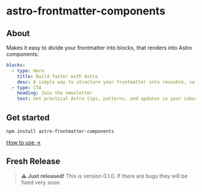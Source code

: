 # astro-frontmatter-components

## About

Makes it easy to divide your frontmatter into blocks, that renders into Astro components:

```yaml
blocks:
  - type: Hero
    title: Build faster with Astro
    desc: A simple way to structure your frontmatter into reusable, validated sections.
  - type: CTA
    heading: Join the newsletter
    text: Get practical Astro tips, patterns, and updates in your inbox every Friday.
```

## Get started

```
npm install astro-frontmatter-components
```

[How to use →](getting-started.md)

## Fresh Release

> **⚠️ Just released!** This is version 0.1.0. If there are bugs they will be fixed very soon.
